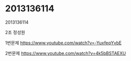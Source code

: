 # 2013136114
2013136114


2조
정성원

1번문제
https://www.youtube.com/watch?v=-YuxfeqYvbE

2번문제
https://www.youtube.com/watch?v=4k5bBSTAEXU
